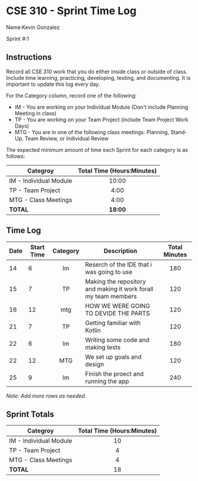 # CSE 310 - Sprint Time Log

Name:Kevin Gonzalez 

Sprint #:1

## Instructions

Record all CSE 310 work that you do either inside class or outside of class.  Include time learning, practicing, developing, testing, and documenting.  It is important to update this log every day.

For the Category column, record one of the following:
* IM - You are working on your Individual Module (Don't include Planning Meeting in class)
* TP - You are working on your Team Project (include Team Project Work Days)
* MTG - You are in one of the following class meetings: Planning, Stand-Up, Team Review, or Individual Review

The expected minimum amount of time each Sprint for each category is as follows:

|Categroy                       |Total Time (Hours:Minutes)|
|-------------------------------|:------------------------:|
|IM - Individual Module         |          10:00           |
|TP - Team Project              |           4:00           |
|MTG - Class Meetings           |           4:00           |
|**TOTAL**                      |        **18:00**         |

## Time Log

|Date      |Start Time|Category|Description                                 |Total Minutes|
|----------|----------|:------:|--------------------------------------------|:-----------:|
|    14    |   6      | Im     |Reserch of the IDE that i was going to use  |   180       |
|    15    |    7     |  TP    | Making the repository and making it work forall my team members  | 120           |
|    16      |  12        |  mtg      |HOW WE WERE GOING TO DEVIDE THE PARTS| 120            |
|     21     |  7        |  TP      |Getting familiar with Kotlin           |  120           |
|     22     |   6       |   Im     | Writing some code and making tests     | 180            |
|     22     |     12     |    MTG    | We set up goals and design           |120             |
|     25     |    9      |    Im    | Finish the proect and running the app    |    240         |

_Note: Add more rows as needed._

## Sprint Totals

|Categroy                       |Total Time (Hours:Minutes)|
|-------------------------------|:------------------------:|
|IM - Individual Module         |       10                   |
|TP - Team Project              |         4                 |
|MTG - Class Meetings           |          4                |
|**TOTAL**                      |           18               |